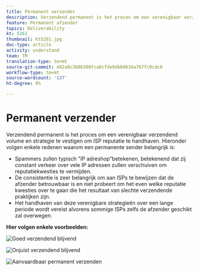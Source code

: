 ```yaml
---
title: Permanent verzender
description: Verzendend permanent is het proces om een verenigbaar verzendend volume en strategie te vestigen om ISP reputatie te handhaven.
feature: Permanent afzender
topics: Deliverability
kt: 5261
thumbnail: kt5261.jpg
doc-type: article
activity: understand
team: TM
translation-type: tm+mt
source-git-commit: d42a8c3b06308fca0cf3e9db8d634a767fc0cdc6
workflow-type: tm+mt
source-wordcount: '137'
ht-degree: 0%

---
```



# Permanent verzender

Verzendend permanent is het proces om een verenigbaar verzendend volume en strategie te vestigen om ISP reputatie te handhaven. Hieronder volgen enkele redenen waarom een permanente sender belangrijk is:

* Spammers zullen typisch &quot;IP adreshop&quot;betekenen, betekenend dat zij constant verkeer over vele IP adressen zullen verschuiven om reputatiekwesties te vermijden.
* De consistentie is zeer belangrijk om aan ISPs te bewijzen dat de afzender betrouwbaar is en niet probeert om het even welke reputatie kwesties over te gaan die het resultaat van slechte verzendende praktijken zijn.
* Het handhaven van deze verenigbare strategieën over een lange periode wordt vereist alvorens sommige ISPs zelfs de afzender geschikt zal overwegen.

**Hier volgen enkele voorbeelden:**

![Goed verzendend blijvend](assets/Sender_Permanence_1.png)

![Onjuist verzendend blijvend](assets/Sender_Permanence_2.png)

![Aanvaardbaar permanent verzenden](assets/Sender_Permanence_3.png)
